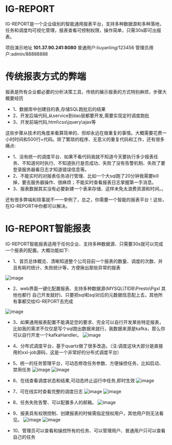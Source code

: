 # IG-REPORT
IG-REPORT是一个企业级别的智能通用报表平台，支持多种数据源和多种落地，任务和调度均可视化管理，报表查看可控制权限，操作简单，只需30s即可出报表。

项目演示地址 **101.37.90.241:8080**  普通用户:liuyanling/123456 管理员用户:admin/88888888

# 传统报表方式的弊端
报表是所有企业都必要的分析决策工具，传统的展示报表的方式特别麻烦，步骤大概要经历

- 1、数据库中创建目的表,存储SQL跑批后的结果 
- 2、开发后端代码,从service到dao层都要开发,需要实现定时调度跑批 
- 3、开发前端代码,html\css\jquery\ajax等

这些步骤从技术的角度来看算简单的、但却永远在做重复的事情。大概需要花费一小时时间和500行+代码。除了繁琐的程序、无意义的重复代码和工作，还有很多痛点:

- 1、没有统一的调度平台、如果不看代码我就不知道今天要执行多少报表任务、不知道何时执行、不知道执行是否成功、失败了没有告警机制、失败了要登录服务器看日志才知道错误信息等。
- 2、不能实时的对报表任务进行管理、比如一个大sql跑了20分钟我需要kill掉，要去服务器操作、很麻烦；不能实时查看报表日志掌握第一手消息。
- 3、报表数据其实没有必要新建一个表来存储、这样未免太浪费资源和时间。。

还有很多弊端和琐事就不一一举例了，总之，你需要一个智能的报表平台！这些，在IG-REPORT中你都可以解决。

# IG-REPORT智能报表

IG-REPORT智能报表适用于任何企业、支持多种数据源、只需要30s就可以完成一个报表的配置。大概功能如下:

- 1、首页总体概览、清晰知道整个公司目前一个报表的数量、调度的次数、并且有耗时统计、失败统计等，方便揪出那些异常的报表

![image](https://github.com/LYL41011/igreport/blob/master/igreport-core/src/main/resources/static/static/img/igreport-dashbord.png?raw=true)

- 2、web界面一键化配置报表、支持多种数据源(MYSQL\TIDB\Presto\Pgxl 其他也都行 自己开发就好)、只要把sql和sql对应的元数据信息配上去，其他所有事都交给IG-REPORT去完成

![image](https://github.com/LYL41011/igreport/blob/master/igreport-core/src/main/resources/static/static/img/add-task.png?raw=true)

- 3、如果通用报表配置不能满足您的要求、完全可以自行开发某些特定报表，比如我的需求不仅仅是写个sql跑出数据来就行，我数据来源是kafka，那么你可以自行开发一个kafkaHandler。
![image](https://github.com/LYL41011/igreport/blob/master/igreport-core/src/main/resources/static/static/img/igreport-add-special-task.png?raw=true)


- 4、分布式调度平台，基于quartz做了很多改造。（注:调度这块大部分是直接用的xxl-job源码，这是一个非常好的分布式调度平台）
- 5、统一的任务管理平台，可动态修改任务参数、方便操控任务，比如启动、禁用任务
![image](https://github.com/LYL41011/igreport/blob/master/igreport-core/src/main/resources/static/static/img/igreport-my-task.png?raw=true)
![image](https://github.com/LYL41011/igreport/blob/master/igreport-core/src/main/resources/static/static/img/igreport-edit.png?raw=true)


- 6、在线查看调度状态和结果,可动态终止运行中任务,即时生效
![image](https://github.com/LYL41011/igreport/blob/master/igreport-core/src/main/resources/static/static/img/igreport-scheduler-task.png?raw=true)

- 7、可在线实时查看完整的调度日志
![image](https://github.com/LYL41011/igreport/blob/master/igreport-core/src/main/resources/static/static/img/igreport-log-error.png?raw=true)
![image](https://github.com/LYL41011/igreport/blob/master/igreport-core/src/main/resources/static/static/img/igreport-log-running.png?raw=true)

- 8、任务失败告警、可以配置多人的邮箱。
![image](https://github.com/LYL41011/igreport/blob/master/igreport-core/src/main/resources/static/static/img/igreport-alarm.png?raw=true)

- 9、报表具有权限控制、创建报表的时候需指定授权用户，其他用户则无法看见。
![image](https://github.com/LYL41011/igreport/blob/master/igreport-core/src/main/resources/static/static/img/igreport-authpeople.png?raw=true)
![image](https://github.com/LYL41011/igreport/blob/master/igreport-core/src/main/resources/static/static/img/igreport-report.png?raw=true)

- 10、管理员可以查看和操控所有的任务、可以管理用户、普通用户只可以查看自己的任务



